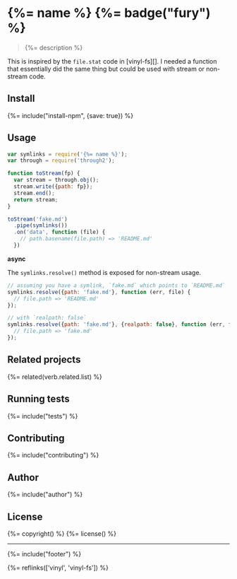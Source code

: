 # {%= name %} {%= badge("fury") %}

> {%= description %}

This is inspired by the `file.stat` code in [vinyl-fs][]. I needed a function that essentially did the same thing but could be used with stream or non-stream code.

## Install
{%= include("install-npm", {save: true}) %}


## Usage

```js
var symlinks = require('{%= name %}');
var through = require('through2');

function toStream(fp) {
  var stream = through.obj();
  stream.write({path: fp});
  stream.end();
  return stream;
}

toStream('fake.md')
  .pipe(symlinks())
  .on('data', function (file) {
    // path.basename(file.path) => 'README.md'
  })
```

**async**

The `symlinks.resolve()` method is exposed for non-stream usage.

```js
// assuming you have a symlink, `fake.md` which points to `README.md`
symlinks.resolve({path: 'fake.md'}, function (err, file) {
  // file.path => 'README.md'
});

// with `realpath: false`
symlinks.resolve({path: 'fake.md'}, {realpath: false}, function (err, file) {
  // file.path => 'fake.md'
});
```

## Related projects
{%= related(verb.related.list) %}  

## Running tests
{%= include("tests") %}

## Contributing
{%= include("contributing") %}

## Author
{%= include("author") %}

## License
{%= copyright() %}
{%= license() %}

***

{%= include("footer") %}


{%= reflinks(['vinyl', 'vinyl-fs']) %}